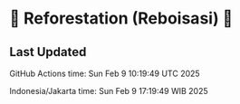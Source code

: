 
# 🌳 Reforestation (Reboisasi) 🌲

## Last Updated

GitHub Actions time: Sun Feb  9 10:19:49 UTC 2025

Indonesia/Jakarta time: Sun Feb  9 17:19:49 WIB 2025
